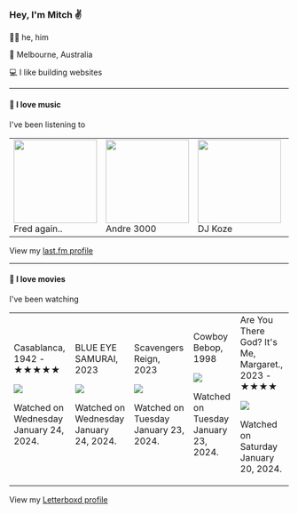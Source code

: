 <article><h3>Hey, I&#x27;m Mitch ✌️</h3><section><p>🙆‍♂️ he, him</p><p>📍 Melbourne, Australia</p><p>💻 I like building websites</p></section><hr/><section><h4>💽 I love music</h4><p>I&#x27;ve been listening to</p><table><tbody><td><img src="https://lastfm.freetls.fastly.net/i/u/174s/b53fb2972136d3b4807ade225392e246.png" height="150px" alt="" role="presentation"/><br/>Fred again..</td><td><img src="https://lastfm.freetls.fastly.net/i/u/174s/1711f9a2429e3fa32a5d7db81c5244a8.png" height="150px" alt="" role="presentation"/><br/>Andre 3000</td><td><img src="https://lastfm.freetls.fastly.net/i/u/174s/882af81f164e7b6b437b2ae0b90d50e8.png" height="150px" alt="" role="presentation"/><br/>DJ Koze</td><td><img src="https://lastfm.freetls.fastly.net/i/u/174s/c7e65f61509d40458f3e51a0e2dbfc3d.png" height="150px" alt="" role="presentation"/><br/>GZA/Genius</td><td><img src="https://lastfm.freetls.fastly.net/i/u/174s/ba8f97d0446758c36cc5da344cd4ab5c.png" height="150px" alt="" role="presentation"/><br/>Chloe Frances</td></tbody></table><span>View my <a href="https://www.last.fm/user/mylsb">last.fm profile</a></span></section><hr/><section><h4>📼 I love movies</h4><p>I&#x27;ve been watching</p><table><tbody><td>Casablanca, 1942 - ★★★★★<br/><span> <p><img src="https://a.ltrbxd.com/resized/sm/upload/kq/vf/8s/1p/wOBKAoUJZb5qTsWv5XXvVV2vUzz-0-600-0-900-crop.jpg?v=cdb9b25970"/></p> <p>Watched on Wednesday January 24, 2024.</p> </span></td><td>BLUE EYE SAMURAI, 2023<br/><span> <p><img src="https://a.ltrbxd.com/resized/film-poster/1/0/8/9/0/6/3/1089063-blue-eye-samurai-0-600-0-900-crop.jpg?v=1f468d399d"/></p> <p>Watched on Wednesday January 24, 2024.</p> </span></td><td>Scavengers Reign, 2023<br/><span> <p><img src="https://a.ltrbxd.com/resized/film-poster/1/0/9/9/0/9/7/1099097-scavengers-reign-0-600-0-900-crop.jpg?v=acff36f1df"/></p> <p>Watched on Tuesday January 23, 2024.</p> </span></td><td>Cowboy Bebop, 1998<br/><span> <p><img src="https://a.ltrbxd.com/resized/film-poster/6/0/7/2/2/1/607221-cowboy-bebop-0-600-0-900-crop.jpg?v=06225f86b1"/></p> <p>Watched on Tuesday January 23, 2024.</p> </span></td><td>Are You There God? It&#x27;s Me, Margaret., 2023 - ★★★★<br/><span> <p><img src="https://a.ltrbxd.com/resized/film-poster/4/8/3/9/5/1/483951-are-you-there-god-it-s-me-margaret--0-600-0-900-crop.jpg?v=cbd73d07a9"/></p> <p>Watched on Saturday January 20, 2024.</p> </span></td></tbody></table><span>View my <a href="https://letterboxd.com/myslab/">Letterboxd profile</a></span></section></article>